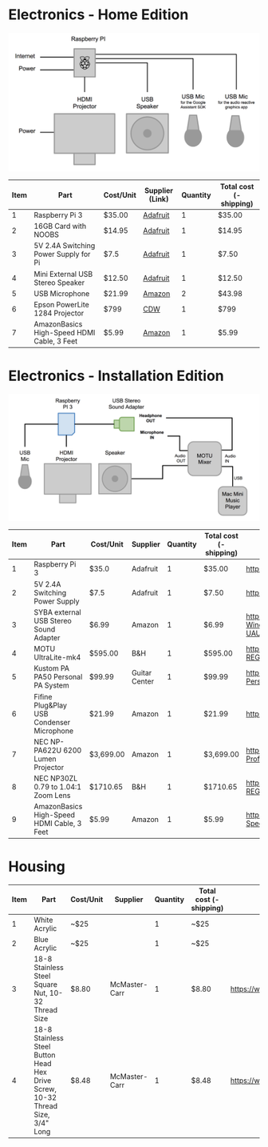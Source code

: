 # Electronics - Home Edition

<img src="./imgs/talktolight_setup_home.png" />

| Item | Part | Cost/Unit | Supplier (Link) | Quantity | Total cost (- shipping) |
| --- | --- | --- | --- | --- | --- |
| 1 | Raspberry Pi 3 | $35.00 | [Adafruit](https://www.adafruit.com/product/3055) | 1 | $35.00 |
| 2 | 16GB Card with NOOBS | $14.95 | [Adafruit](https://www.adafruit.com/product/1583) | 1 | $14.95  |
| 3 | 5V 2.4A Switching Power Supply for Pi| $7.5 | [Adafruit](https://www.adafruit.com/product/1995) | 1 | $7.50 |
| 4 | Mini External USB Stereo Speaker | $12.50 | [Adafruit](https://www.adafruit.com/product/3369) | 1 | $12.50 |
| 5 | USB Microphone | $21.99 | [Amazon](https://www.amazon.com/gp/product/B01D4HTIOY/) | 2 | $43.98 |
| 6 | Epson PowerLite 1284 Projector | $799 | [CDW](https://www.cdw.com/shop/products/Epson-PowerLite-1284-Projector-799.99-45-savings754.99-9-30/3767548.aspx?pfm=srh) | 1 | $799  |
| 7 | AmazonBasics High-Speed HDMI Cable, 3 Feet | $5.99 | [Amazon](https://www.amazon.com/AmazonBasics-High-Speed-HDMI-Cable-1-Pack/dp/B014I8SIJY) | 1 | $5.99 |



# Electronics - Installation Edition

<img src="./imgs/talktolight_setup_installation.png" />

| Item | Part | Cost/Unit | Supplier | Quantity | Total cost (- shipping) | Comment / Link |
| --- | --- | --- | --- | --- | --- | --- |
| 1 | Raspberry Pi 3 | $35.0 | Adafruit | 1 | $35.00 | https://www.adafruit.com/product/3055 |
| 2 | 5V 2.4A Switching Power Supply | $7.5 | Adafruit | 1 | $7.50 | https://www.adafruit.com/product/1995 |
| 3 | SYBA external USB Stereo Sound Adapter | $6.99 | Amazon | 1 | $6.99 | https://www.amazon.com/external-Adapter-Windows-Microphone-SD-CM-UAUD/dp/B001MSS6CS |
| 4 | MOTU UltraLite-mk4 | $595.00 | B&H | 1 | $595.00 |  https://www.bhphotovideo.com/c/product/1282538-REG/motu_8452_ultralite_mk4_18x22_usb_audio.html |
| 5 | Kustom PA PA50 Personal PA System | $99.99 | Guitar Center | 1 | $99.99 |  http://www.guitarcenter.com/Kustom-PA/PA50-Personal-PA-System-1304980282163.gc |
| 6 | Fifine Plug&Play USB Condenser Microphone | $21.99 | Amazon | 1 | $21.99 | https://www.amazon.com/gp/product/B01D4HTIOY/ |
| 7 | NEC NP-PA622U 6200 Lumen Projector | $3,699.00 | Amazon | 1 | $3,699.00 | https://www.amazon.com/NEC-NP-PA622U-Professional-Installation-Projector/dp/B00KJFHMY8 |
| 8 | NEC NP30ZL 0.79 to 1.04:1 Zoom Lens | $1710.65 | B&H | 1 | $1710.65 | https://www.bhphotovideo.com/c/product/1005498-REG/nec_np30zl_short_zoom_replacement_lens.html |
| 9 | AmazonBasics High-Speed HDMI Cable, 3 Feet | $5.99 | Amazon | 1 | $5.99 | https://www.amazon.com/AmazonBasics-High-Speed-HDMI-Cable-1-Pack/dp/B014I8SIJY |



# Housing

| Item | Part | Cost/Unit | Supplier | Quantity |  Total cost (- shipping)  | Comment / Link |
| --- | --- | --- | --- | --- | --- | --- |
| 1 | White Acrylic | ~$25 | | 1 | ~$25 | |
| 2 | Blue Acrylic |  ~$25 | | 1 | ~$25 | |
| 3 | 18-8 Stainless Steel Square Nut, 10-32 Thread Size| $8.80 | McMaster-Carr | 1 | $8.80 | https://www.mcmaster.com/#catalog/124/3285/=1brrhiy |
| 4 | 18-8 Stainless Steel Button Head Hex Drive Screw, 10-32 Thread Size, 3/4" Long | $8.48 | McMaster-Carr | 1 | $8.48 | https://www.mcmaster.com/#catalog/124/3076/=1brrhmb |
